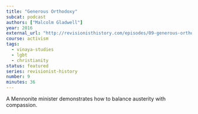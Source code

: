 ```yaml
---
title: "Generous Orthodoxy"
subcat: podcast
authors: ["Malcolm Gladwell"]
year: 2016
external_url: "http://revisionisthistory.com/episodes/09-generous-orthodoxy"
course: activism
tags:
  - vinaya-studies
  - lgbt
  - christianity
status: featured
series: revisionist-history
number: 9
minutes: 36
---
```


A Mennonite minister demonstrates how to balance austerity with compassion.

